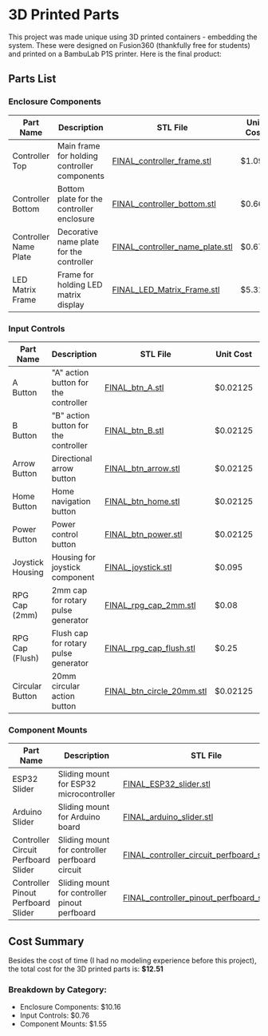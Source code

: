 # 3D Printed Parts
This project was made unique using 3D printed containers - embedding the system. These were designed on Fusion360 (thankfully free for students) and printed on a BambuLab P1S printer. Here is the final product:

## Parts List

### Enclosure Components
| Part Name | Description | STL File | Unit Cost | Quantity | Total |
|-----------|-------------|----------|-----------|----------|-------|
| Controller Top | Main frame for holding controller components | [FINAL_controller_frame.stl](FINAL_controller_frame.stl) | $1.09 | 2 | $2.18 |
| Controller Bottom | Bottom plate for the controller enclosure | [FINAL_controller_bottom.stl](FINAL_controller_bottom.stl) | $0.665 | 2 | $1.33 |
| Controller Name Plate | Decorative name plate for the controller | [FINAL_controller_name_plate.stl](FINAL_controller_name_plate.stl) | $0.67 | 2 | $1.34 |
| LED Matrix Frame | Frame for holding LED matrix display | [FINAL_LED_Matrix_Frame.stl](FINAL_LED_Matrix_Frame.stl) | $5.31 | 1 | $5.31 |

### Input Controls
| Part Name | Description | STL File | Unit Cost | Quantity | Total |
|-----------|-------------|----------|-----------|----------|-------|
| A Button | "A" action button for the controller | [FINAL_btn_A.stl](FINAL_btn_A.stl) | $0.02125 | 2 | $0.0425 |
| B Button | "B" action button for the controller | [FINAL_btn_B.stl](FINAL_btn_B.stl) | $0.02125 | 2 | $0.0425 |
| Arrow Button | Directional arrow button | [FINAL_btn_arrow.stl](FINAL_btn_arrow.stl) | $0.02125 | 2 | $0.0425 |
| Home Button | Home navigation button | [FINAL_btn_home.stl](FINAL_btn_home.stl) | $0.02125 | 1 | $0.02125 |
| Power Button | Power control button | [FINAL_btn_power.stl](FINAL_btn_power.stl) | $0.02125 | 1 | $0.02125 |
| Joystick Housing | Housing for joystick component | [FINAL_joystick.stl](FINAL_joystick.stl) | $0.095 | 2 | $0.19 |
| RPG Cap (2mm) | 2mm cap for rotary pulse generator | [FINAL_rpg_cap_2mm.stl](FINAL_rpg_cap_2mm.stl) | $0.08 | 2 | $0.16 |
| RPG Cap (Flush) | Flush cap for rotary pulse generator | [FINAL_rpg_cap_flush.stl](FINAL_rpg_cap_flush.stl) | $0.25 | 1 | $0.25 |
| Circular Button | 20mm circular action button | [FINAL_btn_circle_20mm.stl](FINAL_btn_circle_20mm.stl) | $0.02125 | 0 | $0.00 |

### Component Mounts
| Part Name | Description | STL File | Unit Cost | Quantity | Total |
|-----------|-------------|----------|-----------|----------|-------|
| ESP32 Slider | Sliding mount for ESP32 microcontroller | [FINAL_ESP32_slider.stl](FINAL_ESP32_slider.stl) | $0.31 | 1 | $0.31 |
| Arduino Slider | Sliding mount for Arduino board | [FINAL_arduino_slider.stl](FINAL_arduino_slider.stl) | $0.30 | 1 | $0.30 |
| Controller Circuit Perfboard Slider | Sliding mount for controller perfboard circuit | [FINAL_controller_circuit_perfboard_slider.stl](FINAL_controller_circuit_perfboard_slider.stl) | $0.312 | 2 | $0.624 |
| Controller Pinout Perfboard Slider | Sliding mount for controller pinout perfboard | [FINAL_controller_pinout_perfboard_slider.stl](FINAL_controller_pinout_perfboard_slider.stl) | $0.16 | 2 | $0.32 |

## Cost Summary
Besides the cost of time (I had no modeling experience before this project), the total cost for the 3D printed parts is: **$12.51**

### Breakdown by Category:
- Enclosure Components: $10.16
- Input Controls: $0.76
- Component Mounts: $1.55 
